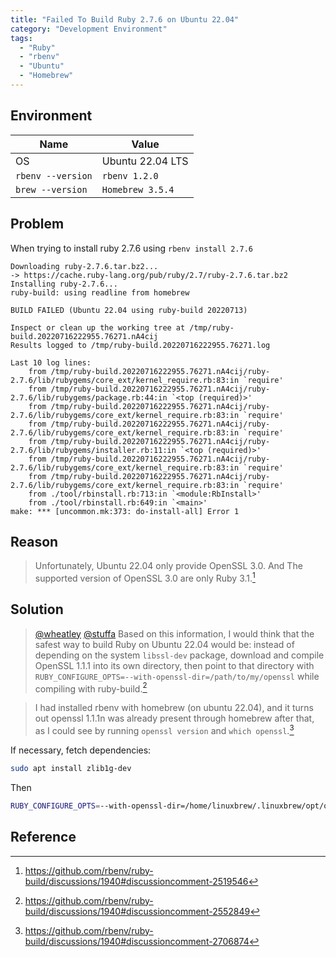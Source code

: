 ```yaml
---
title: "Failed To Build Ruby 2.7.6 on Ubuntu 22.04"
category: "Development Environment"
tags:
  - "Ruby"
  - "rbenv"
  - "Ubuntu"
  - "Homebrew"
---
```


## Environment

| Name              | Value            |
| ----------------- | ---------------- |
| OS                | Ubuntu 22.04 LTS |
| `rbenv --version` | `rbenv 1.2.0`    |
| `brew --version`  | `Homebrew 3.5.4` |

## Problem

When trying to install ruby 2.7.6 using `rbenv install 2.7.6`

```console
Downloading ruby-2.7.6.tar.bz2...
-> https://cache.ruby-lang.org/pub/ruby/2.7/ruby-2.7.6.tar.bz2
Installing ruby-2.7.6...
ruby-build: using readline from homebrew

BUILD FAILED (Ubuntu 22.04 using ruby-build 20220713)

Inspect or clean up the working tree at /tmp/ruby-build.20220716222955.76271.nA4cij
Results logged to /tmp/ruby-build.20220716222955.76271.log

Last 10 log lines:
	from /tmp/ruby-build.20220716222955.76271.nA4cij/ruby-2.7.6/lib/rubygems/core_ext/kernel_require.rb:83:in `require'
	from /tmp/ruby-build.20220716222955.76271.nA4cij/ruby-2.7.6/lib/rubygems/package.rb:44:in `<top (required)>'
	from /tmp/ruby-build.20220716222955.76271.nA4cij/ruby-2.7.6/lib/rubygems/core_ext/kernel_require.rb:83:in `require'
	from /tmp/ruby-build.20220716222955.76271.nA4cij/ruby-2.7.6/lib/rubygems/core_ext/kernel_require.rb:83:in `require'
	from /tmp/ruby-build.20220716222955.76271.nA4cij/ruby-2.7.6/lib/rubygems/installer.rb:11:in `<top (required)>'
	from /tmp/ruby-build.20220716222955.76271.nA4cij/ruby-2.7.6/lib/rubygems/core_ext/kernel_require.rb:83:in `require'
	from /tmp/ruby-build.20220716222955.76271.nA4cij/ruby-2.7.6/lib/rubygems/core_ext/kernel_require.rb:83:in `require'
	from ./tool/rbinstall.rb:713:in `<module:RbInstall>'
	from ./tool/rbinstall.rb:649:in `<main>'
make: *** [uncommon.mk:373: do-install-all] Error 1
```

## Reason

> Unfortunately, Ubuntu 22.04 only provide OpenSSL 3.0. And The supported version of OpenSSL 3.0 are only Ruby 3.1.[^1]

## Solution

> [@wheatley](https://github.com/wheatley) [@stuffa](https://github.com/stuffa) Based on this information, I would think that the safest way to build  Ruby on Ubuntu 22.04 would be: instead of depending on the system `libssl-dev` package, download and compile OpenSSL 1.1.1 into its own directory, then point to that directory with `RUBY_CONFIGURE_OPTS=--with-openssl-dir=/path/to/my/openssl` while compiling with ruby-build.[^2]

> I had installed rbenv with homebrew (on ubuntu 22.04), and it turns out  openssl 1.1.1n was already present through homebrew after that, as I  could see by running `openssl version` and `which openssl`.[^3]

If necessary, fetch dependencies:

```bash
sudo apt install zlib1g-dev
```

Then

```bash
RUBY_CONFIGURE_OPTS=--with-openssl-dir=/home/linuxbrew/.linuxbrew/opt/openssl@1.1 rbenv install 2.7.6
```

## Reference

[^1]: https://github.com/rbenv/ruby-build/discussions/1940#discussioncomment-2519546
[^2]: https://github.com/rbenv/ruby-build/discussions/1940#discussioncomment-2552849
[^3]: https://github.com/rbenv/ruby-build/discussions/1940#discussioncomment-2706874
